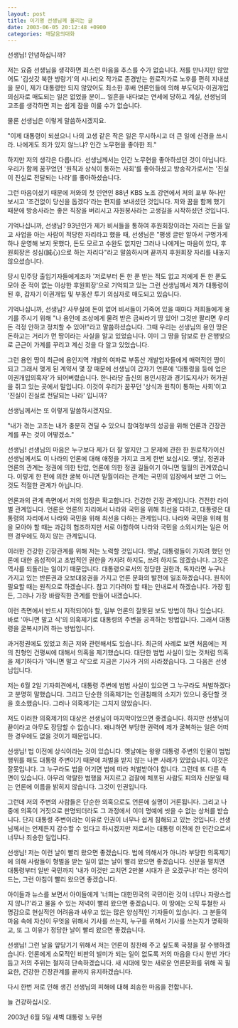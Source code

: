 ```yaml
---
layout: post
title: 이기명 선생님께 올리는 글
date: 2003-06-05 20:12:48 +0900
categories: 깨달음의대화
---
```

선생님! 안녕하십니까?
  

  
저는 요즘 선생님을 생각하면 죄스런 마음을 추스를 수가 없습니다. 저를 만나지만 않았어도 '김삿갓 북한 방랑기'의 시나리오 작가로 존경받는 원로작가로 노후를 편히 지내셨을 분이, 제가 대통령만 되지 않았어도 최소한 후배 언론인들에 의해 부도덕자·이권개입의심자로 매도되는 일은 없었을 분이… 일흔을 내다보는 연세에 당하고 계실, 선생님의 고초를 생각하면 저는 쉽게 잠을 이룰 수가 없습니다.
  

  
물론 선생님은 이렇게 말씀하시겠지요.
  
"이제 대통령이 되셨으니 나의 고생 같은 작은 일은 무시하시고 더 큰 일에 신경을 쓰시라. 나에게도 죄가 있지 않느냐? 인간 노무현을 좋아한 죄."
  

  
하지만 저의 생각은 다릅니다. 선생님께서는 인간 노무현을 좋아하셨던 것이 아닙니다. 우리가 함께 꿈꾸었던 '원칙과 상식이 통하는 사회'를 좋아하셨고 방송작가로서는 '진실이 진실로 전달되는 나라'를 좋아하셨습니다.
  

  
그런 마음이셨기 때문에 저와의 첫 인연인 88년 KBS 노조 강연에서 저의 포부 하나만 보시고 '조건없이 당신을 돕겠다'라는 편지를 보내셨던 것입니다. 저와 꿈을 함께 했기 때문에 방송사라는 좋은 직장을 버리시고 자원봉사라는 고생길을 시작하셨던 것입니다.
  

  
기억나십니까, 선생님? 93년인가 제가 비서들을 통하여 후원회장이라는 자리는 돈을 알고 사업을 아는 사람이 적당한 자리라고 했을 때, 선생님은 "평생 글만 알아서 구멍가게 하나 운영해 보지 못했다, 돈도 모르고 수완도 없지만 그러나 나에게는 마음이 있다, 후원회장은 성심(誠心)으로 하는 자리다"라고 말씀하시며 끝까지 후원회장 자리를 내놓지 않으셨습니다.
  

  
당시 민주당 출입기자들에게조차 '저로부터 돈 한 푼 받는 적도 없고 저에게 돈 한 푼도 모아 준 적이 없는 이상한 후원회장'으로 기억되고 있는 그런 선생님께서 제가 대통령이 된 후, 갑자기 이권개입 및 부동산 투기 의심자로 매도되고 있습니다.
  

  
기억나십니까, 선생님? 사무실에 돈이 없어 비서들이 기죽어 있을 때마다 저희들에게 용기를 주시기 위해 "나 용인에 조상에게 물려 받은 금싸라기 땅 있어! 그것만 팔리면 우리 돈 걱정 안하고 정치할 수 있어!"라고 말씀하셨습니다. 그때 우리는 선생님의 용인 땅은 돈하고는 거리가 먼 땅이라는 사실을 알고 있었습니다. 이미 그 땅을 담보로 한 은행빚으로 근근이 가계를 꾸리고 계신 것을 다 알고 있었습니다.
  

  
그런 용인 땅이 최근에 용인지역 개발의 여파로 부동산 개발업자들에게 매력적인 땅이 되고 그래서 맺게 된 계약서 몇 장 때문에 선생님이 갑자기 언론에 '대통령을 등에 업은 이권개입의혹자'가 되어버렸습니다. 한나라당 출신의 용인시장과 경기도지사가 허가권을 쥐고 있는 곳에서 말입니다. 이것이 우리가 꿈꾸던 '상식과 원칙이 통하는 사회'이고 '진실이 진실로 전달되는 나라' 입니까?
  

  
선생님께서는 또 이렇게 말씀하시겠지요.
  
"내가 겪는 고초는 내가 충분히 견딜 수 있으니 참여정부의 성공을 위해 언론과 긴장관계를 푸는 것이 어떻겠소."
  

  
선생님! 선생님의 마음은 누구보다 제가 더 잘 알지만 그 문제에 관한 한 원로작가이신 선생님께서도 이 나라의 언론에 대해 애정을 가지고 크게 한번 보십시오. 옛날, 정권과 언론의 관계는 정권에 의한 탄압, 언론에 의한 정권 길들이기 아니면 밀월의 관계였습니다. 이렇게 한 편에 의한 굴복 아니면 밀월이라는 관계는 국민의 입장에서 보면 그 어느 것도 적절한 관계가 아닙니다.
  

  
언론과의 관계 측면에서 저의 입장은 확고합니다. 건강한 긴장 관계입니다. 건전한 라이벌 관계입니다. 언론은 언론의 자리에서 나라와 국민을 위해 최선을 다하고, 대통령은 대통령의 자리에서 나라와 국민을 위해 최선을 다하는 관계입니다. 나라와 국민을 위해 힘을 모아야 할 때는 과감히 협조하지만 서로 야합하여 나라와 국민을 소외시키는 일은 어떤 경우에도 하지 않는 관계입니다.
  

  
이러한 건강한 긴장관계를 위해 저는 노력할 것입니다. 옛날, 대통령들이 가지려 했던 언론에 대한 음성적이고 초법적인 권한을 가지려 하지도, 쓰려 하지도 않겠습니다. 그것은 역사를 되돌리는 일이기 때문입니다. 대통령으로서의 정당한 권한과, 독자라면 누구나 가지고 있는 반론권과 오보대응권을 가지고 언론 문화의 발전에 일조하겠습니다. 원칙이 필요할 때는 원칙으로 하겠습니다. 참고 기다려야 할 때는 인내로서 하겠습니다. 가장 힘든, 그러나 가장 바람직한 관계를 만들어 내겠습니다.
  

  
이런 측면에서 반드시 지적되어야 할, 일부 언론의 잘못된 보도 방법이 하나 있습니다. 바로 '아니면 말고 식'의 의혹제기로 대통령의 주변을 공격하는 방법입니다. 그래서 대통령을 굴복시키려 하는 방법입니다.
  

  
과거정권에도 있었고 최근 저와 관련해서도 있습니다. 최근의 사례로 보면 처음에는 저의 친형인 건평씨에 대해서 의혹을 제기했습니다. 대단한 범법 사실이 있는 것처럼 의혹을 제기하다가 '아니면 말고 식'으로 지금은 기사가 거의 사라졌습니다. 그 다음은 선생님입니다.
  

  
저는 6월 2일 기자회견에서, 대통령 주변에 범법 사실이 있으면 그 누구라도 처벌하겠다고 분명히 말했습니다. 그리고 단순한 의혹제기는 인권침해의 소지가 있으니 중단할 것을 호소했습니다. 그러나 의혹제기는 그치지 않았습니다.
  

  
저도 이러한 의혹제기의 대상은 선생님이 마지막이었으면 좋겠습니다. 하지만 선생님이 끝이라고 아무도 장담할 수 없습니다. 왜냐하면 부당한 권력에 제가 굴복하는 일은 어떠한 경우에도 없을 것이기 때문입니다.
  

  
선생님! 법 이전에 상식이라는 것이 있습니다. 옛날에는 왕왕 대통령 주변의 인물이 범법 행위를 해도 대통령 주변이기 때문에 처벌을 받지 않는 나쁜 사례가 있었습니다. 이것은 잘못입니다. 그 누구라도 법을 어기면 법에 따라 처벌받아야 합니다. 그런데 또 다른 측면이 있습니다. 아무리 악랄한 범행을 저지르고 검찰에 체포된 사람도 피의자 신분일 때는 언론에 이름을 밝히지 않습니다. 그것이 인권입니다.
  

  
그런데 저의 주변의 사람들은 단순한 의혹으로도 언론에 실명이 거론됩니다. 그리고 나중에 의혹이 거짓으로 판명되더라도 그 과정에서 이미 명예에 씻을 수 없는 상처를 받습니다. 단지 대통령 주변이라는 이유로 인권이 너무나 쉽게 침해되고 있는 것입니다. 선생님께서는 언제든지 감수할 수 있다고 하시겠지만 저로서는 대통령 이전에 한 인간으로서 너무나 죄송한 일입니다.
  

  
선생님! 저는 이런 날이 빨리 왔으면 좋겠습니다. 법에 의해서가 아니라 부당한 의혹제기에 의해 사람들이 형벌을 받는 일이 없는 날이 빨리 왔으면 좋겠습니다. 신문을 펼치면 대통령부터 일반 국민까지 '내가 이것만 고치면 2만불 시대가 곧 오겠구나!'라는 생각이 드는, 그런 아침이 빨리 왔으면 좋겠습니다.
  

  
아이들과 뉴스를 보면서 아이들에게 '너희는 대한민국의 국민이란 것이 너무나 자랑스럽지 않니?'라고 물을 수 있는 저녁이 빨리 왔으면 좋겠습니다. 이 땅에는 오직 투철한 사명감으로 현실적인 어려움과 싸우고 있는 많은 양심적인 기자들이 있습니다. 그 분들의 마음 속에 자신이 무엇을 위해서 기사를 쓰는지, 누구를 위해서 기사를 쓰는지가 명확하고, 또 그 이유가 정당한 날이 빨리 왔으면 좋겠습니다.
  

  
선생님! 그런 날을 앞당기기 위해서 저는 언론이 칭찬해 주고 싶도록 국정을 잘 수행하겠습니다. 언론에게 소모적인 비판의 빌미가 되는 일이 없도록 저의 마음을 다시 한번 가다듬고 저의 주위는 철저히 단속하겠습니다. 새 시대에 맞는 새로운 언론문화를 위해 꼭 필요한, 건강한 긴장관계를 끝까지 유지하겠습니다.
  

  
다시 한번 저로 인해 생긴 선생님의 피해에 대해 죄송한 마음을 전합니다.
  

  
늘 건강하십시오.
  

  
2003년 6월 5일 새벽 대통령 노무현